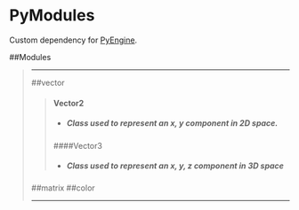 # PyModules
Custom dependency for [PyEngine](https://github.com/TheLazyScripter/PyEngine).

##Modules

> ---
>
>  ##vector
  > >  #### Vector2
  > > - ##### *Class used to represent an x, y component in **2D** space.*
  > >  
  > > ####Vector3
  > > - ##### Class used to represent an x, y, z component in 3D space
>
> ##matrix
> ##color
>
> ---


